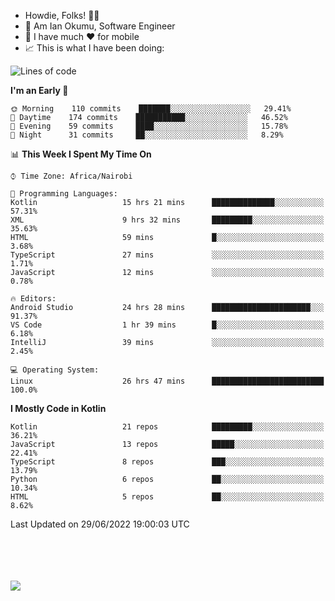 
* Howdie, Folks! 👋🤓
* 🤪 Am Ian Okumu, Software Engineer
* 📱 I have much ❤️ for mobile
* 📈 This is what I have been doing:
  
<!-- <a href="https://otsembo.github.io/OtsemboPortfolio/" style="margin-right:.5%; margin-top=.5%;">
  <img align="center" src="https://github-readme-stats.vercel.app/api/top-langs/?username=otsembo&layout=compact" />
</a> -->

<!--START_SECTION:waka-->
![Lines of code](https://img.shields.io/badge/From%20Hello%20World%20I%27ve%20Written-479%20Thousand%20lines%20of%20code-blue)

**I'm an Early 🐤** 

```text
🌞 Morning    110 commits    ███████░░░░░░░░░░░░░░░░░░   29.41% 
🌆 Daytime    174 commits    ███████████░░░░░░░░░░░░░░   46.52% 
🌃 Evening    59 commits     ████░░░░░░░░░░░░░░░░░░░░░   15.78% 
🌙 Night      31 commits     ██░░░░░░░░░░░░░░░░░░░░░░░   8.29%

```


📊 **This Week I Spent My Time On** 

```text
⌚︎ Time Zone: Africa/Nairobi

💬 Programming Languages: 
Kotlin                   15 hrs 21 mins      ██████████████░░░░░░░░░░░   57.31% 
XML                      9 hrs 32 mins       █████████░░░░░░░░░░░░░░░░   35.63% 
HTML                     59 mins             █░░░░░░░░░░░░░░░░░░░░░░░░   3.68% 
TypeScript               27 mins             ░░░░░░░░░░░░░░░░░░░░░░░░░   1.71% 
JavaScript               12 mins             ░░░░░░░░░░░░░░░░░░░░░░░░░   0.78%

🔥 Editors: 
Android Studio           24 hrs 28 mins      ██████████████████████░░░   91.37% 
VS Code                  1 hr 39 mins        █░░░░░░░░░░░░░░░░░░░░░░░░   6.18% 
IntelliJ                 39 mins             ░░░░░░░░░░░░░░░░░░░░░░░░░   2.45%

💻 Operating System: 
Linux                    26 hrs 47 mins      █████████████████████████   100.0%

```

**I Mostly Code in Kotlin** 

```text
Kotlin                   21 repos            █████████░░░░░░░░░░░░░░░░   36.21% 
JavaScript               13 repos            █████░░░░░░░░░░░░░░░░░░░░   22.41% 
TypeScript               8 repos             ███░░░░░░░░░░░░░░░░░░░░░░   13.79% 
Python                   6 repos             ██░░░░░░░░░░░░░░░░░░░░░░░   10.34% 
HTML                     5 repos             ██░░░░░░░░░░░░░░░░░░░░░░░   8.62%

```



 Last Updated on 29/06/2022 19:00:03 UTC
<!--END_SECTION:waka-->

<br />
<br />
<br />
<br />
<a href="https://otsembo.com" style="margin-right:.5%; margin-top=.5%;">
  <img align="center" src="https://github-readme-stats.vercel.app/api?username=otsembo&&show_icons=true&theme=radical" />
</a>
<br />
  
  </div>
<!---
otsembo/otsembo is a ✨ special ✨ repository because its `README.md` (this file) appears on your GitHub profile.
You can click the Preview link to take a look at your changes.
--->
